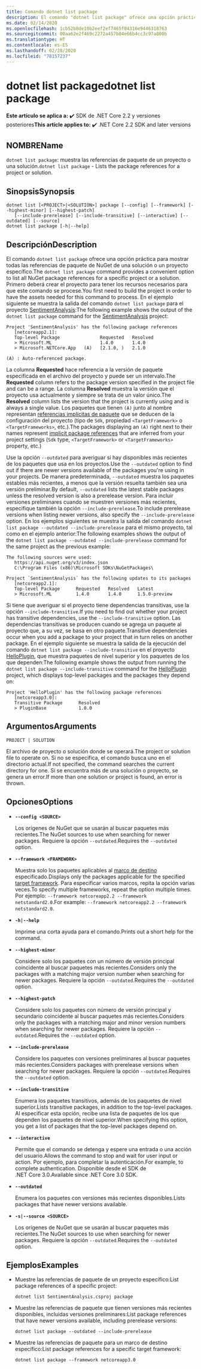 ```yaml
---
title: Comando dotnet list package
description: El comando "dotnet list package" ofrece una opción práctica para mostrar las referencias de paquete de un proyecto o una solución.
ms.date: 02/14/2020
ms.openlocfilehash: 1cb52b8de10b2eef2ef7465f04316e9446318763
ms.sourcegitcommit: 00aa62e2f469c2272a457b04e66b4cc3c97a800b
ms.translationtype: HT
ms.contentlocale: es-ES
ms.lasthandoff: 02/28/2020
ms.locfileid: "78157237"
---
```

# <a name="dotnet-list-package"></a><span data-ttu-id="740c1-103">dotnet list package</span><span class="sxs-lookup"><span data-stu-id="740c1-103">dotnet list package</span></span>

<span data-ttu-id="740c1-104">**Este artículo se aplica a:** ✔️ SDK de .NET Core 2.2 y versiones posteriores</span><span class="sxs-lookup"><span data-stu-id="740c1-104">**This article applies to:** ✔️ .NET Core 2.2 SDK and later versions</span></span>

## <a name="name"></a><span data-ttu-id="740c1-105">NOMBRE</span><span class="sxs-lookup"><span data-stu-id="740c1-105">Name</span></span>

<span data-ttu-id="740c1-106">`dotnet list package`: muestra las referencias de paquete de un proyecto o una solución.</span><span class="sxs-lookup"><span data-stu-id="740c1-106">`dotnet list package` - Lists the package references for a project or solution.</span></span>

## <a name="synopsis"></a><span data-ttu-id="740c1-107">Sinopsis</span><span class="sxs-lookup"><span data-stu-id="740c1-107">Synopsis</span></span>

```dotnetcli
dotnet list [<PROJECT>|<SOLUTION>] package [--config] [--framework] [--highest-minor] [--highest-patch]
   [--include-prerelease] [--include-transitive] [--interactive] [--outdated] [--source]
dotnet list package [-h|--help]
```

## <a name="description"></a><span data-ttu-id="740c1-108">Descripción</span><span class="sxs-lookup"><span data-stu-id="740c1-108">Description</span></span>

<span data-ttu-id="740c1-109">El comando `dotnet list package` ofrece una opción práctica para mostrar todas las referencias de paquete de NuGet de una solución o un proyecto específico.</span><span class="sxs-lookup"><span data-stu-id="740c1-109">The `dotnet list package` command provides a convenient option to list all NuGet package references for a specific project or a solution.</span></span> <span data-ttu-id="740c1-110">Primero deberá crear el proyecto para tener los recursos necesarios para que este comando se procese.</span><span class="sxs-lookup"><span data-stu-id="740c1-110">You first need to build the project in order to have the assets needed for this command to process.</span></span> <span data-ttu-id="740c1-111">En el ejemplo siguiente se muestra la salida del comando `dotnet list package` para el proyecto [SentimentAnalysis](https://github.com/dotnet/samples/tree/master/machine-learning/tutorials/SentimentAnalysis):</span><span class="sxs-lookup"><span data-stu-id="740c1-111">The following example shows the output of the `dotnet list package` command for the [SentimentAnalysis](https://github.com/dotnet/samples/tree/master/machine-learning/tutorials/SentimentAnalysis) project:</span></span>

```output
Project 'SentimentAnalysis' has the following package references
   [netcoreapp2.1]:
   Top-level Package               Requested   Resolved
   > Microsoft.ML                  1.4.0       1.4.0
   > Microsoft.NETCore.App   (A)   [2.1.0, )   2.1.0

(A) : Auto-referenced package.
```

<span data-ttu-id="740c1-112">La columna **Requested** hace referencia a la versión de paquete especificada en el archivo del proyecto y puede ser un intervalo.</span><span class="sxs-lookup"><span data-stu-id="740c1-112">The **Requested** column refers to the package version specified in the project file and can be a range.</span></span> <span data-ttu-id="740c1-113">La columna **Resolved** muestra la versión que el proyecto usa actualmente y siempre se trata de un valor único.</span><span class="sxs-lookup"><span data-stu-id="740c1-113">The **Resolved** column lists the version that the project is currently using and is always a single value.</span></span> <span data-ttu-id="740c1-114">Los paquetes que tienen `(A)` junto al nombre representan [referencias implícitas de paquete](csproj.md#implicit-package-references) que se deducen de la configuración del proyecto (tipo de `Sdk`, propiedad `<TargetFramework>` o `<TargetFrameworks>`, etc.).</span><span class="sxs-lookup"><span data-stu-id="740c1-114">The packages displaying an `(A)` right next to their names represent [implicit package references](csproj.md#implicit-package-references) that are inferred from your project settings (`Sdk` type, `<TargetFramework>` or `<TargetFrameworks>` property, etc.)</span></span>

<span data-ttu-id="740c1-115">Use la opción `--outdated` para averiguar si hay disponibles más recientes de los paquetes que usa en los proyectos.</span><span class="sxs-lookup"><span data-stu-id="740c1-115">Use the `--outdated` option to find out if there are newer versions available of the packages you're using in your projects.</span></span> <span data-ttu-id="740c1-116">De manera predeterminada, `--outdated` muestra los paquetes estables más recientes, a menos que la versión resuelta también sea una versión preliminar.</span><span class="sxs-lookup"><span data-stu-id="740c1-116">By default, `--outdated` lists the latest stable packages unless the resolved version is also a prerelease version.</span></span> <span data-ttu-id="740c1-117">Para incluir versiones preliminares cuando se muestren versiones más recientes, especifique también la opción `--include-prerelease`.</span><span class="sxs-lookup"><span data-stu-id="740c1-117">To include prerelease versions when listing newer versions, also specify the `--include-prerelease` option.</span></span> <span data-ttu-id="740c1-118">En los ejemplos siguientes se muestra la salida del comando `dotnet list package --outdated --include-prerelease` para el mismo proyecto, tal como en el ejemplo anterior:</span><span class="sxs-lookup"><span data-stu-id="740c1-118">The following examples shows the output of the `dotnet list package --outdated --include-prerelease` command for the same project as the previous example:</span></span>

```output
The following sources were used:
   https://api.nuget.org/v3/index.json
   C:\Program Files (x86)\Microsoft SDKs\NuGetPackages\

Project `SentimentAnalysis` has the following updates to its packages
   [netcoreapp2.1]:
   Top-level Package      Requested   Resolved   Latest
   > Microsoft.ML         1.4.0       1.4.0      1.5.0-preview
```

<span data-ttu-id="740c1-119">Si tiene que averiguar si el proyecto tiene dependencias transitivas, use la opción `--include-transitive`.</span><span class="sxs-lookup"><span data-stu-id="740c1-119">If you need to find out whether your project has transitive dependencies, use the `--include-transitive` option.</span></span> <span data-ttu-id="740c1-120">Las dependencias transitivas se producen cuando se agrega un paquete al proyecto que, a su vez, se basa en otro paquete.</span><span class="sxs-lookup"><span data-stu-id="740c1-120">Transitive dependencies occur when you add a package to your project that in turn relies on another package.</span></span> <span data-ttu-id="740c1-121">En el ejemplo siguiente se muestra la salida de la ejecución del comando `dotnet list package --include-transitive` en el proyecto [HelloPlugin](https://github.com/dotnet/samples/tree/master/core/extensions/AppWithPlugin/HelloPlugin), que muestra paquetes de nivel superior y los paquetes de los que dependen:</span><span class="sxs-lookup"><span data-stu-id="740c1-121">The following example shows the output from running the `dotnet list package --include-transitive` command for the [HelloPlugin](https://github.com/dotnet/samples/tree/master/core/extensions/AppWithPlugin/HelloPlugin) project, which displays top-level packages and the packages they depend on:</span></span>

```output
Project 'HelloPlugin' has the following package references
   [netcoreapp3.0]:
   Transitive Package      Resolved
   > PluginBase            1.0.0
```

## <a name="arguments"></a><span data-ttu-id="740c1-122">Argumentos</span><span class="sxs-lookup"><span data-stu-id="740c1-122">Arguments</span></span>

`PROJECT | SOLUTION`

<span data-ttu-id="740c1-123">El archivo de proyecto o solución donde se operará.</span><span class="sxs-lookup"><span data-stu-id="740c1-123">The project or solution file to operate on.</span></span> <span data-ttu-id="740c1-124">Si no se especifica, el comando busca uno en el directorio actual.</span><span class="sxs-lookup"><span data-stu-id="740c1-124">If not specified, the command searches the current directory for one.</span></span> <span data-ttu-id="740c1-125">Si se encuentra más de una solución o proyecto, se genera un error.</span><span class="sxs-lookup"><span data-stu-id="740c1-125">If more than one solution or project is found, an error is thrown.</span></span>

## <a name="options"></a><span data-ttu-id="740c1-126">Opciones</span><span class="sxs-lookup"><span data-stu-id="740c1-126">Options</span></span>

- **`--config <SOURCE>`**

  <span data-ttu-id="740c1-127">Los orígenes de NuGet que se usarán al buscar paquetes más recientes.</span><span class="sxs-lookup"><span data-stu-id="740c1-127">The NuGet sources to use when searching for newer packages.</span></span> <span data-ttu-id="740c1-128">Requiere la opción `--outdated`.</span><span class="sxs-lookup"><span data-stu-id="740c1-128">Requires the `--outdated` option.</span></span>

- **`--framework <FRAMEWORK>`**

  <span data-ttu-id="740c1-129">Muestra solo los paquetes aplicables al [marco de destino](../../standard/frameworks.md) especificado.</span><span class="sxs-lookup"><span data-stu-id="740c1-129">Displays only the packages applicable for the specified [target framework](../../standard/frameworks.md).</span></span> <span data-ttu-id="740c1-130">Para especificar varios marcos, repita la opción varias veces.</span><span class="sxs-lookup"><span data-stu-id="740c1-130">To specify multiple frameworks, repeat the option multiple times.</span></span> <span data-ttu-id="740c1-131">Por ejemplo: `--framework netcoreapp2.2 --framework netstandard2.0`.</span><span class="sxs-lookup"><span data-stu-id="740c1-131">For example: `--framework netcoreapp2.2 --framework netstandard2.0`.</span></span>

- **`-h|--help`**

  <span data-ttu-id="740c1-132">Imprime una corta ayuda para el comando.</span><span class="sxs-lookup"><span data-stu-id="740c1-132">Prints out a short help for the command.</span></span>

- **`--highest-minor`**

  <span data-ttu-id="740c1-133">Considere solo los paquetes con un número de versión principal coincidente al buscar paquetes más recientes.</span><span class="sxs-lookup"><span data-stu-id="740c1-133">Considers only the packages with a matching major version number when searching for newer packages.</span></span> <span data-ttu-id="740c1-134">Requiere la opción `--outdated`.</span><span class="sxs-lookup"><span data-stu-id="740c1-134">Requires the `--outdated` option.</span></span>

- **`--highest-patch`**

  <span data-ttu-id="740c1-135">Considere solo los paquetes con número de versión principal y secundario coincidente al buscar paquetes más recientes.</span><span class="sxs-lookup"><span data-stu-id="740c1-135">Considers only the packages with a matching major and minor version numbers when searching for newer packages.</span></span> <span data-ttu-id="740c1-136">Requiere la opción `--outdated`.</span><span class="sxs-lookup"><span data-stu-id="740c1-136">Requires the `--outdated` option.</span></span>

- **`--include-prerelease`**

  <span data-ttu-id="740c1-137">Considere los paquetes con versiones preliminares al buscar paquetes más recientes.</span><span class="sxs-lookup"><span data-stu-id="740c1-137">Considers packages with prerelease versions when searching for newer packages.</span></span> <span data-ttu-id="740c1-138">Requiere la opción `--outdated`.</span><span class="sxs-lookup"><span data-stu-id="740c1-138">Requires the `--outdated` option.</span></span>

- **`--include-transitive`**

  <span data-ttu-id="740c1-139">Enumera los paquetes transitivos, además de los paquetes de nivel superior.</span><span class="sxs-lookup"><span data-stu-id="740c1-139">Lists transitive packages, in addition to the top-level packages.</span></span> <span data-ttu-id="740c1-140">Al especificar esta opción, recibe una lista de paquetes de los que dependen los paquetes de nivel superior.</span><span class="sxs-lookup"><span data-stu-id="740c1-140">When specifying this option, you get a list of packages that the top-level packages depend on.</span></span>

- **`--interactive`**

  <span data-ttu-id="740c1-141">Permite que el comando se detenga y espere una entrada o una acción del usuario.</span><span class="sxs-lookup"><span data-stu-id="740c1-141">Allows the command to stop and wait for user input or action.</span></span> <span data-ttu-id="740c1-142">Por ejemplo, para completar la autenticación.</span><span class="sxs-lookup"><span data-stu-id="740c1-142">For example, to complete authentication.</span></span> <span data-ttu-id="740c1-143">Disponible desde el SDK de .NET Core 3.0.</span><span class="sxs-lookup"><span data-stu-id="740c1-143">Available since .NET Core 3.0 SDK.</span></span>

- **`--outdated`**

  <span data-ttu-id="740c1-144">Enumera los paquetes con versiones más recientes disponibles.</span><span class="sxs-lookup"><span data-stu-id="740c1-144">Lists packages that have newer versions available.</span></span>

- **`-s|--source <SOURCE>`**

  <span data-ttu-id="740c1-145">Los orígenes de NuGet que se usarán al buscar paquetes más recientes.</span><span class="sxs-lookup"><span data-stu-id="740c1-145">The NuGet sources to use when searching for newer packages.</span></span> <span data-ttu-id="740c1-146">Requiere la opción `--outdated`.</span><span class="sxs-lookup"><span data-stu-id="740c1-146">Requires the `--outdated` option.</span></span>

## <a name="examples"></a><span data-ttu-id="740c1-147">Ejemplos</span><span class="sxs-lookup"><span data-stu-id="740c1-147">Examples</span></span>

- <span data-ttu-id="740c1-148">Muestre las referencias de paquete de un proyecto específico:</span><span class="sxs-lookup"><span data-stu-id="740c1-148">List package references of a specific project:</span></span>

  ```dotnetcli
  dotnet list SentimentAnalysis.csproj package
  ```

- <span data-ttu-id="740c1-149">Muestre las referencias de paquete que tienen versiones más recientes disponibles, incluidas versiones preliminares:</span><span class="sxs-lookup"><span data-stu-id="740c1-149">List package references that have newer versions available, including prerelease versions:</span></span>

  ```dotnetcli
  dotnet list package --outdated --include-prerelease
  ```

- <span data-ttu-id="740c1-150">Muestre las referencias de paquete para un marco de destino específico:</span><span class="sxs-lookup"><span data-stu-id="740c1-150">List package references for a specific target framework:</span></span>

  ```dotnetcli
  dotnet list package --framework netcoreapp3.0
  ```
